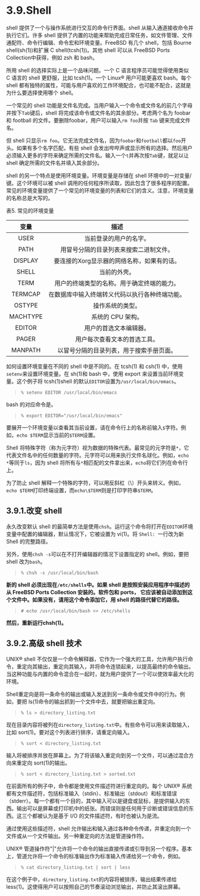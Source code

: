# 3.9.Shell

shell 提供了一个与操作系统进行交互的命令行界面。shell 从输入通道接收命令并执行它们。许多 shell 提供了内置的功能来帮助完成日常任务，如文件管理、文件通配符、命令行编辑、命令宏和环境变量。FreeBSD 有几个 shell，包括 Bourne shell(sh(1))和扩展 C shell(tcsh(1))。其他 shell 可以从 FreeBSD Ports Collection中获得，例如 zsh 和 bash。

所用 shell 的选择实际上是一个品味问题。一个 C 语言程序员可能觉得使用类似 C 语言的 shell 更舒服，比如 tcsh(1)。一个 Linux® 用户可能更喜欢 bash。每个 shell 都有独特的属性，可能与用户喜欢的工作环境配合，也可能不配合，这就是为什么要选择使用哪个 shell。

  一个常见的 shell 功能是文件名完成。当用户输入一个命令或文件名的前几个字母并按下`Tab`键后，shell 将完成该命令或文件名的其余部分。考虑两个名为 foobar 和 football 的文件。要删除foobar，用户可以输入`rm foo`并按 `Tab` 键来完成文件名。

但 shell 只显示`rm foo`。它无法完成文件名，因为`foobar`和`football`都以`foo`开头。如果有多个名字匹配，有些 shell 会发出哔哔声或显示所有的选择。然后用户必须输入更多的字符来确定所需的文件名。输入一个`t`并再次按`Tab`键，就足以让 shell 确定所需的文件名并填入其余部分。

shell 的另一个特点是使用环境变量。环境变量是存储在 shell 环境中的一对变量/键。这个环境可以被 shell 调用的任何程序所读取，因此包含了很多程序的配置。常见的环境变量提供了一个常见的环境变量的列表和它们的含义。注意，环境变量的名称总是大写的。

表5. 常见的环境变量

|变量|描述|
|:---:|:---:|
|USER|当前登录的用户的名字。|
|PATH|用冒号分隔的目录列表来搜索二进制文件。|
|DISPLAY|要连接的Xorg显示器的网络名称，如果有的话。|
|SHELL|当前的外壳。|
|TERM|用户的终端类型的名称。用于确定终端的能力。|
|TERMCAP|在数据库中输入终端转义代码以执行各种终端功能。|
|OSTYPE|操作系统的类型。|
|MACHTYPE|系统的 CPU 架构。|
|EDITOR|用户的首选文本编辑器。|
|PAGER|用户每次查看文本的首选工具。|
|MANPATH|以冒号分隔的目录列表，用于搜索手册页面。|

如何设置环境变量在不同的 shell 中是不同的。在 tcsh(1) 和 csh(1) 中，使用`setenv`来设置环境变量。在 sh(1)和 bash 中，使用 export 来设置当前环境变量。这个例子将 tcsh(1)shell 的默认`EDITOR`设置为`/usr/local/bin/emacs`。

>```
>% setenv EDITOR /usr/local/bin/emacs
>```

bash 的对应命令是。

>```
>% export EDITOR="/usr/local/bin/emacs"
>```

要展开一个环境变量以查看其当前设置，请在命令行上的名称前输入`$`字符。例如，`echo $TERM`显示当前的`$TERM`设置。

Shell 将特殊字符（称为元字符）视为数据的特殊代表。最常见的元字符是`*`，它代表文件名中的任何数量的字符。元字符可以用来执行文件名球化。例如，`echo *`等同于`ls`，因为 shell 将所有与`*`相匹配的文件拿出来，`echo`将它们列在命令行上。

为了防止 shell 解释一个特殊的字符，可以用反斜杠（\）开头来转义。例如，`echo $TERM`打印终端设置，而`echo\$TERM`则是打印字符串`$TERM`。

## 3.9.1.改变 shell

永久改变默认 shell 的最简单方法是使用`chsh`。运行这个命令将打开在`EDITOR`环境变量中配置的编辑器，默认情况下，它被设置为 vi(1)。将 `Shell: `一行改为新 Shell 的完整路径。

另外，使用`chsh -s`可以在不打开编辑器的情况下设置指定的 shell。例如，要把 shell 改为`bash`。

>```
>% chsh -s /usr/local/bin/bash
>```

**新的 shell 必须出现在`/etc/shells`中。如果 shell 是按照安装应用程序中描述的从 FreeBSD Ports Collection 安装的。软件包和 ports， 它应该被自动添加到这个文件中。如果没有，请用这个命令添加它，用 shell 的路径代替它的路径。**

>```
># echo /usr/local/bin/bash >> /etc/shells
>```

**然后，重新运行chsh(1)。**

## 3.9.2.高级 shell 技术

UNIX® shell 不仅仅是一个命令解释器，它作为一个强大的工具，允许用户执行命令，重定向其输出，重定向其输入，并将命令连锁起来，以提高最终的命令输出。当这种功能与内置的命令混合在一起时，就为用户提供了一个可以使效率最大化的环境。

Shell重定向是将一条命令的输出或输入发送到另一条命令或文件中的行为。例如，要把 ls(1)命令的输出抓到一个文件中去，就要把输出重定向。

>```
>% ls > directory_listing.txt
>```

现在目录内容将被列在`directory_listing.txt`中。有些命令可以用来读取输入，比如 sort(1)。要对这个列表进行排序，请重定向输入。

>```
>% sort < directory_listing.txt
>```

输入将被排序并放在屏幕上。为了将该输入重定向到另一个文件，可以通过混合方向来重定向 sort(1)的输出。

>```
>% sort < directory_listing.txt > sorted.txt
>```

在前面所有的例子中，命令都是使用文件描述符进行重定向的。每个 UNIX® 系统都有文件描述符，包括标准输入（stdin）、标准输出（stdout）和标准错误（stderr）。每一个都有一个目的，其中输入可以是键盘或鼠标，是提供输入的东西。输出可以是屏幕或打印机中的纸张。而错误则是任何用于诊断或错误信息的东西。这三个都被认为是基于 I/O 的文件描述符，有时也被认为是流。

通过使用这些描述符，shell 允许输出和输入通过各种命令传递，并重定向到一个文件或从一个文件输出。另一种重定向的方法是管道操作符。

UNIX® 管道操作符"|"允许将一个命令的输出直接传递或引导到另一个程序。基本上，管道允许将一个命令的标准输出作为标准输入传递给另一个命令，例如。

>```
>% cat directory_listing.txt | sort | less
>```

在这个例子中，`directory_listing.txt`的内容将被排序，输出结果传递给less(1)。这使得用户可以按照自己的节奏滚动浏览输出，并防止其滚出屏幕。

